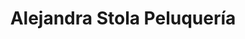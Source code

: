 ---
title: "Alejandra Stola Peluquería"
url: /san-francisco/alejandra-stola-peluqueria/
shop: Friseur
---